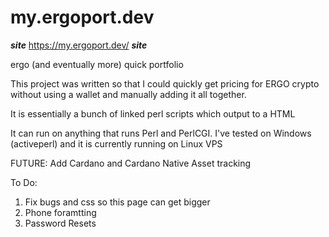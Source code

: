 # my.ergoport.dev

***site***
https://my.ergoport.dev/
***site***

ergo (and eventually more) quick portfolio

This project was written so that I could quickly get pricing for ERGO crypto without using a wallet and manually adding it all together.

It is essentially a bunch of linked perl scripts which output to a HTML

It can run on anything that runs Perl and PerlCGI.
I've tested on Windows (activeperl) and it is currently running on Linux VPS

FUTURE:
Add Cardano and Cardano Native Asset tracking


To Do:
1. Fix bugs and css so this page can get bigger
2. Phone foramtting
3. Password Resets

